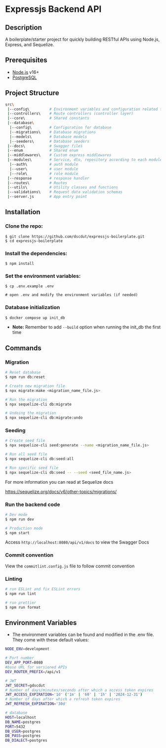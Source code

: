 # Expressjs Backend API

## Description

A boilerplate/starter project for quickly building RESTful APIs using Node.js, Express, and Sequelize.

## Prerequisites

- [Node.js](https://nodejs.org/en) v16+
- [PostgreSQL](https://www.postgresql.org/)

## Project Structure

```bash
src\
 |--config\         # Environment variables and configuration related things
 |--controllers\    # Route controllers (controller layer)
 |--core\           # Shared constants
 |--database\
  |--config\        # Configuration for database
  |--migrations\    # Database migrations
  |--models\        # Database models
  |--seeders\       # Database seeders
 |--docs\           # Swagger files
 |--enum            # Shared enum
 |--middlewares\    # Custom express middlewares
 |--modules\        # Service, dto, repository according to each module
  |--auth\          # auth module
  |--user\          # user module
  |--role\          # role module
 |--response        # response handler
 |--routes\         # Routes
 |--utils\          # Utility classes and functions
 |--validations\    # Request data validation schemas
 |--server.js       # App entry point
```

## Installation
### Clone the repo:
```
$ git clone https://github.com/dscdut/expressjs-boilerplate.git
$ cd expressjs-boilerplate
```
### Install the dependencies:
```
$ npm install
```

### Set the environment variables:
```
$ cp .env.example .env

# open .env and modify the environment variables (if needed)
```

### Database initialization

```bash
$ docker compose up init_db
```

-   **Note:** Remember to add `--build` option when running the init_db the first time

## Commands
### Migration

```bash
# Reset database
$ npm run db:reset

# Create new migration file
$ npx migrate:make <migration_name_file.js>

# Run the migration
$ npx sequelize-cli db:migrate

# Undoing the migration
$ npx sequelize-cli db:migrate:undo
```

### Seeding

```bash
# Create seed file
$ npx sequelize-cli seed:generate --name <migration_name_file.js>

# Run all seed file
$ npx sequelize-cli db:seed:all

# Run specific seed file
$ npx sequelize-cli db:seed -- --seed <seed_file_name.js>
```

For more information you can read at Sequelize docs

https://sequelize.org/docs/v6/other-topics/migrations/

### Run the backend code

```bash
# Dev mode
$ npm run dev

# Production mode
$ npm start
```

Access `http://localhost:8080/api/v1/docs` to view the Swagger Docs

### Commit convention

View the `commitlint.config.js` file to follow commit convention

### Linting
```bash
# run ESLint and fix ESLint errors
$ npm run lint

# run prettier
$ npm run format
```

## Environment Variables
- The environment variables can be found and modified in the .env file. They come with these default values:
```bash
NODE_ENV=development

# Port number
DEV_APP_PORT=8080
#base URL for versioned APIs
DEV_ROUTER_PREFIX=/api/v1

# JWT
JWT_SECRET=gdscdut
# Number of days/minutes/seconds after which a access token expires
JWT_ACCESS_EXPIRATION='1d' ('1m' | '60' | '1h' | '2024-12-31')
# Number of days after which a refresh token expires
JWT_REFRESH_EXPIRATION='30d'

# database
HOST=localhost
DB_NAME=postgres
PORT=5432
DB_USER=postgres
DB_PASS=postgres
DB_DIALECT=postgres
```
